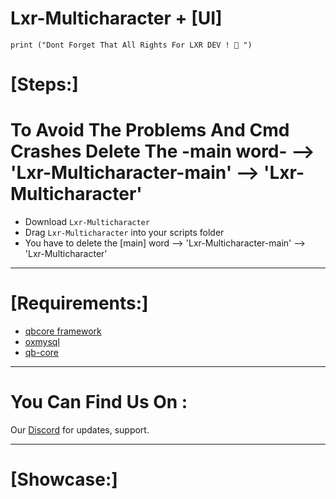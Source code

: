 # Lxr-Multicharacter + [UI]

```
print ("Dont Forget That All Rights For LXR DEV ! 🧾 ")
```

# [Steps:]

# To Avoid The Problems And Cmd Crashes Delete The -main word- --> 'Lxr-Multicharacter-main' --> 'Lxr-Multicharacter'

* Download `Lxr-Multicharacter`
* Drag `Lxr-Multicharacter` into your scripts folder
* You have to delete the [main] word --> 'Lxr-Multicharacter-main' --> 'Lxr-Multicharacter'

-------------------------------------------------------

# [Requirements:]

* [qbcore framework](https://github.com/qbcore-framework)
* [oxmysql](https://github.com/overextended/oxmysql)
* [qb-core](https://github.com/qbcore-framework/qb-core)

-------------------------------------------------------

# You Can Find Us On :

Our [Discord](https://discord.gg/R9KgyCkXJp) for updates, support.

-------------------------------------------------------

# [Showcase:]


